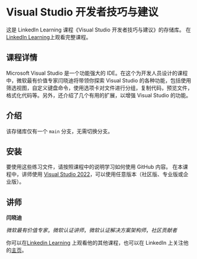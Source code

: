 # Visual Studio 开发者技巧与建议


这是 LinkedIn Learning 课程《Visual Studio 开发者技巧与建议》的存储库。 在[LinkedIn Learning](https://www.linkedin.com/learning)上观看完整课程。

## 课程详情
Microsoft Visual Studio 是一个功能强大的 IDE。在这个为开发人员设计的课程中，微软最有价值专家闫晓迪将带领你探索 Visual Studio 的各种功能，包括使用筛选视图，自定义键盘命令，使用选项卡对文件进行分组，复制代码，预览文件，格式化代码等。另外，还介绍了几个有用的扩展，以增强 Visual Studio 的功能。

## 介绍

该存储库仅有一个 `main` 分支，无需切换分支。

## 安装

要使用这些练习文件，请按照课程中的说明学习如何使用 GitHub 内容。 在本课程中，讲师使用 [Visual Studio 2022](https://visualstudio.microsoft.com/zh-hans/vs/)，可以使用任意版本（社区版、专业版或企业版）。


## 讲师

**闫晓迪**

_微软最有价值专家_，_微软认证讲师_，_微软认证解决方案架构师_，_社区贡献者_

你可以在[Linkedin Learning](https://www.linkedin.com/learning/instructors/xiaodi-yan) 上观看他的其他课程，也可以在 LinkedIn 上关注他的[主页](https://www.linkedin.com/in/xiaodi-yan/)。

